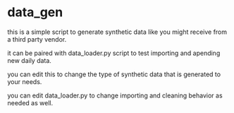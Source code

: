 # data_gen

this is a simple script to generate synthetic data like you might receive from a third party vendor.

it can be paired with data_loader.py script to test importing and apending new daily data.

you can edit this to change the type of synthetic data that is generated to your needs.

you can edit data_loader.py to change importing and cleaning behavior  as needed as well.
